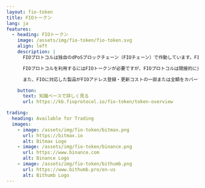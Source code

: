 ```yaml
---
layout: fio-token
title: FIOトークン
lang: ja
features:
  - heading: FIOトークン
    image: /assets/img/fio-token/fio-token.svg
    align: left
    description: |
      FIOプロトコルは独自のdPoSブロックチェーン（FIOチェーン）で作動しています。FIOトークンはチェーンにデータを書き込むのに必要なすべての手数料を支払うために使用され、経済の内部エンジンの役割を果たしています。

      FIOプロトコルを利用するにはFIOトークンが必要ですが、FIOプロトコルは間接的に支払いを受け取れるように設計されているため、ユーザーが直接トークンを獲得する必要はありません。財団から直接獲得したり、様々な人気の仮想通貨を利用するなど、ユーザーは仲介者を通してFIOプロトコルの使用料を支払うこともできます。

      また、FIOに対応した製品がFIOアドレス登録・更新コストの一部または全額をカバーすることも可能です。実装の詳細に関してはプロバイダに直接ご確認ください。

    button:
      text: 知識ベースで詳しく見る
      url: https://kb.fioprotocol.io/fio-token/token-overview

trading:
  heading: Available for Trading
  images:
    - image: /assets/img/fio-token/bitmax.png
      url: https://bitmax.io
      alt: Bitmax Logo
    - image: /assets/img/fio-token/binance.png
      url: https://www.binance.com
      alt: Binance Logo
    - image: /assets/img/fio-token/bithumb.png
      url: https://www.bithumb.pro/en-us
      alt: Bithumb Logo
---
```

